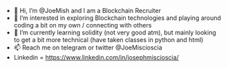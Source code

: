 - 👋 Hi, I’m @JoeMish and I am a Blockchain Recruiter
- 👀 I’m interested in exploring Blockchain technologies and playing around coding a bit on my own / connecting with others
- 🌱 I’m currently learning solidity (not very good atm), but mainly looking to get a bit more technical (have taken classes in python and html)
- 📫 Reach me on telegram or twitter @JoeMiscioscia
- Linkedin = https://www.linkedin.com/in/josephmiscioscia/
